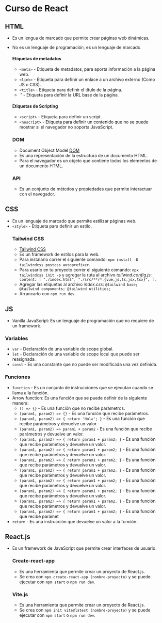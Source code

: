 # Curso de React

## HTML
* Es un lengua de marcado que permite crear páginas web dinámicas.
* No es un lenguaje de programación, es un lenguaje de marcado.
    #### Etiquetas de metadatos
    * `<meta>` - Etiqueta de metadatos, para aporta información a la página web.
     * `<link>` - Etiqueta para definir un enlace a un archivo externo (Como JS o CSS).
    * `<title>` - Etiqueta para definir el título de la página.
    * '<base>' - Etiqueta para definir la URL base de la página.

    #### Etiquetas de Scripting
    * `<script>` - Etiqueta para definir un script.
    * `<noscript>` - Etiqueta para definir un contenido que no se puede mostrar si el navegador no soporta JavaScript.
    ### DOM 
    * Document Object Model [DOM](https://developer.mozilla.org/en-US/docs/Web/API/Document_Object_Model/Introduction "Dev Mozilla DOM")
    * Es una representación de la estructura de un documento HTML.
    * Para el navegador es un objeto que contiene todos los elementos de un documento HTML.
    ### API
    * Es un conjunto de métodos y propiedades que permite interactuar con el navegador.
## CSS
* Es un lenguaje de marcado que permite estilizar páginas web.
* `<style>` - Etiqueta para definir un estilo.
    ### Tailwind CSS
    * [Tailwind CSS](https://tailwindcss.com/docs/introduction)
    * Es un framework de estilos para la web.
    * Para instalarlo correr el siguiente comando:
    `npm install -D tailwindcss postcss autoprefixer`.
    * Para usarlo en tu proyecto correr el siguiente comando: `npx tailwindcss init -p` y agregar la ruta al archivo _tailwind.config.js_:
    ` content: [
    "./index.html",
    "./src/**/*.{vue,js,ts,jsx,tsx}",
    ],`
    * Agregar las etiquetas al archivo _index.css_:
    `@tailwind base;
    @tailwind components;
    @tailwind utilities;`
    * Arrancarlo con `npm run dev`.
## JS
* Vanilla JavaScript: Es un lenguaje de programación que no requiere de un framework.
### Variables
* `var` - Declaración de una variable de scope global.
* `let` - Declaración de una variable de scope local que puede ser reasignada.
* `const` - Es una constante que no puede ser modificada una vez definida.
### Funciones
* `function` - Es un conjunto de instrucciones que se ejecutan cuando se llama a la función.
* Arrow function: Es una función que se puede definir de la siguiente manera:
    * `() => {}` - Es una función que no recibe parámetros.
    * `(param1, param2) => {}` - Es una función que recibe parámetros.
    * `(param1, param2) => { return 'Hola'; }` - Es una función que recibe parámetros y devuelve un valor.
    * `(param1, param2) => param1 + param2` - Es una función que recibe parámetros y devuelve un valor.
    * `(param1, param2) => { return param1 + param2; }` - Es una función que recibe parámetros y devuelve un valor.
    * `(param1, param2) => { return param1 + param2; }` - Es una función que recibe parámetros y devuelve un valor.
    * `(param1, param2) => { return param1 + param2; }` - Es una función que recibe parámetros y devuelve un valor.
    * `(param1, param2) => { return param1 + param2; }` - Es una función que recibe parámetros y devuelve un valor.
    * `(param1, param2) => { return param1 + param2; }` - Es una función que recibe parámetros y devuelve un valor.
    * `(param1, param2) => { return param1 + param2; }` - Es una función que recibe parámetros y devuelve un valor.
    * `(param1, param2) => { return param1 + param2; }` - Es una función que recibe parámetros y devuelve un valor.
    * `(param1, param2) => { return param1 + param2; }` - Es una función que recibe parámet
* `return` - Es una instrucción que devuelve un valor a la función.
## React.js
* Es un framework de JavaScript que permite crear interfaces de usuario.
    ### Create-react-app
    * Es una herramienta que permite crear un proyecto de React.js.
    * Se crea con `npx create-react-app (nombre-proyecto)` y se puede ejecutar con `npm start` o `npm run dev`.
    ### Vite.js
    * Es una herramienta que permite crear un proyecto de React.js.
    * Se crea con `npm init vite@latest (nombre-proyecto)` y se puede ejecutar con `npm start` o `npm run dev`.
